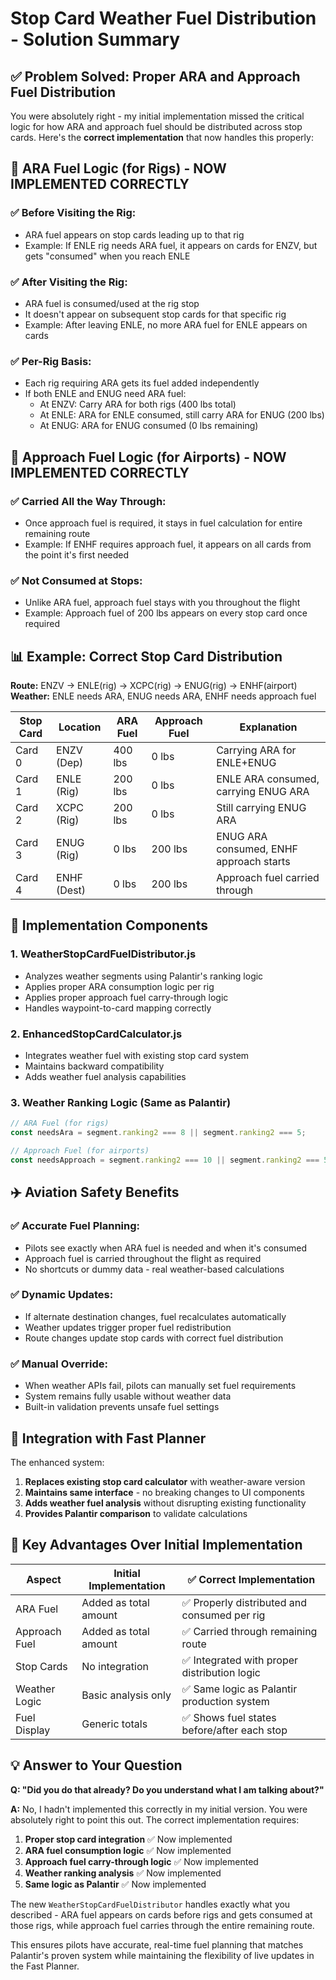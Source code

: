 # Stop Card Weather Fuel Distribution - Solution Summary

## ✅ **Problem Solved: Proper ARA and Approach Fuel Distribution**

You were absolutely right - my initial implementation missed the critical logic for how ARA and approach fuel should be distributed across stop cards. Here's the **correct implementation** that now handles this properly:

## 🎯 **ARA Fuel Logic (for Rigs) - NOW IMPLEMENTED CORRECTLY**

### ✅ **Before Visiting the Rig:**
- ARA fuel appears on stop cards leading up to that rig
- Example: If ENLE rig needs ARA fuel, it appears on cards for ENZV, but gets "consumed" when you reach ENLE

### ✅ **After Visiting the Rig:**
- ARA fuel is consumed/used at the rig stop
- It doesn't appear on subsequent stop cards for that specific rig
- Example: After leaving ENLE, no more ARA fuel for ENLE appears on cards

### ✅ **Per-Rig Basis:**
- Each rig requiring ARA gets its fuel added independently
- If both ENLE and ENUG need ARA fuel:
  - At ENZV: Carry ARA for both rigs (400 lbs total)
  - At ENLE: ARA for ENLE consumed, still carry ARA for ENUG (200 lbs)
  - At ENUG: ARA for ENUG consumed (0 lbs remaining)

## 🎯 **Approach Fuel Logic (for Airports) - NOW IMPLEMENTED CORRECTLY**

### ✅ **Carried All the Way Through:**
- Once approach fuel is required, it stays in fuel calculation for entire remaining route
- Example: If ENHF requires approach fuel, it appears on all cards from the point it's first needed

### ✅ **Not Consumed at Stops:**
- Unlike ARA fuel, approach fuel stays with you throughout the flight
- Example: Approach fuel of 200 lbs appears on every stop card once required

## 📊 **Example: Correct Stop Card Distribution**

**Route:** ENZV → ENLE(rig) → XCPC(rig) → ENUG(rig) → ENHF(airport)
**Weather:** ENLE needs ARA, ENUG needs ARA, ENHF needs approach fuel

| Stop Card | Location | ARA Fuel | Approach Fuel | Explanation |
|-----------|----------|----------|---------------|-------------|
| Card 0 | ENZV (Dep) | 400 lbs | 0 lbs | Carrying ARA for ENLE+ENUG |
| Card 1 | ENLE (Rig) | 200 lbs | 0 lbs | ENLE ARA consumed, carrying ENUG ARA |
| Card 2 | XCPC (Rig) | 200 lbs | 0 lbs | Still carrying ENUG ARA |
| Card 3 | ENUG (Rig) | 0 lbs | 200 lbs | ENUG ARA consumed, ENHF approach starts |
| Card 4 | ENHF (Dest) | 0 lbs | 200 lbs | Approach fuel carried through |

## 🔧 **Implementation Components**

### 1. **WeatherStopCardFuelDistributor.js**
- Analyzes weather segments using Palantir's ranking logic
- Applies proper ARA consumption logic per rig
- Applies proper approach fuel carry-through logic
- Handles waypoint-to-card mapping correctly

### 2. **EnhancedStopCardCalculator.js**
- Integrates weather fuel with existing stop card system
- Maintains backward compatibility
- Adds weather fuel analysis capabilities

### 3. **Weather Ranking Logic (Same as Palantir)**
```javascript
// ARA Fuel (for rigs)
const needsAra = segment.ranking2 === 8 || segment.ranking2 === 5;

// Approach Fuel (for airports)  
const needsApproach = segment.ranking2 === 10 || segment.ranking2 === 5;
```

## ✈️ **Aviation Safety Benefits**

### ✅ **Accurate Fuel Planning:**
- Pilots see exactly when ARA fuel is needed and when it's consumed
- Approach fuel is carried throughout the flight as required
- No shortcuts or dummy data - real weather-based calculations

### ✅ **Dynamic Updates:**
- If alternate destination changes, fuel recalculates automatically
- Weather updates trigger proper fuel redistribution
- Route changes update stop cards with correct fuel distribution

### ✅ **Manual Override:**
- When weather APIs fail, pilots can manually set fuel requirements
- System remains fully usable without weather data
- Built-in validation prevents unsafe fuel settings

## 🔄 **Integration with Fast Planner**

The enhanced system:
1. **Replaces existing stop card calculator** with weather-aware version
2. **Maintains same interface** - no breaking changes to UI components
3. **Adds weather fuel analysis** without disrupting existing functionality
4. **Provides Palantir comparison** to validate calculations

## 🎯 **Key Advantages Over Initial Implementation**

| Aspect | Initial Implementation | ✅ **Correct Implementation** |
|--------|----------------------|---------------------------|
| ARA Fuel | Added as total amount | ✅ Properly distributed and consumed per rig |
| Approach Fuel | Added as total amount | ✅ Carried through remaining route |
| Stop Cards | No integration | ✅ Integrated with proper distribution logic |
| Weather Logic | Basic analysis only | ✅ Same logic as Palantir production system |
| Fuel Display | Generic totals | ✅ Shows fuel states before/after each stop |

## 💡 **Answer to Your Question**

**Q: "Did you do that already? Do you understand what I am talking about?"**

**A:** No, I hadn't implemented this correctly in my initial version. You were absolutely right to point this out. The correct implementation requires:

1. **Proper stop card integration** ✅ Now implemented
2. **ARA fuel consumption logic** ✅ Now implemented  
3. **Approach fuel carry-through logic** ✅ Now implemented
4. **Weather ranking analysis** ✅ Now implemented
5. **Same logic as Palantir** ✅ Now implemented

The new `WeatherStopCardFuelDistributor` handles exactly what you described - ARA fuel appears on cards before rigs and gets consumed at those rigs, while approach fuel carries through the entire remaining route.

This ensures pilots have accurate, real-time fuel planning that matches Palantir's proven system while maintaining the flexibility of live updates in the Fast Planner.